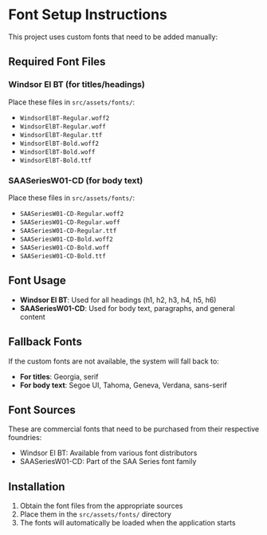 # Font Setup Instructions

This project uses custom fonts that need to be added manually:

## Required Font Files

### Windsor El BT (for titles/headings)
Place these files in `src/assets/fonts/`:
- `WindsorElBT-Regular.woff2`
- `WindsorElBT-Regular.woff`
- `WindsorElBT-Regular.ttf`
- `WindsorElBT-Bold.woff2`
- `WindsorElBT-Bold.woff`
- `WindsorElBT-Bold.ttf`

### SAASeriesW01-CD (for body text)
Place these files in `src/assets/fonts/`:
- `SAASeriesW01-CD-Regular.woff2`
- `SAASeriesW01-CD-Regular.woff`
- `SAASeriesW01-CD-Regular.ttf`
- `SAASeriesW01-CD-Bold.woff2`
- `SAASeriesW01-CD-Bold.woff`
- `SAASeriesW01-CD-Bold.ttf`

## Font Usage

- **Windsor El BT**: Used for all headings (h1, h2, h3, h4, h5, h6)
- **SAASeriesW01-CD**: Used for body text, paragraphs, and general content

## Fallback Fonts

If the custom fonts are not available, the system will fall back to:
- **For titles**: Georgia, serif
- **For body text**: Segoe UI, Tahoma, Geneva, Verdana, sans-serif

## Font Sources

These are commercial fonts that need to be purchased from their respective foundries:
- Windsor El BT: Available from various font distributors
- SAASeriesW01-CD: Part of the SAA Series font family

## Installation

1. Obtain the font files from the appropriate sources
2. Place them in the `src/assets/fonts/` directory
3. The fonts will automatically be loaded when the application starts

